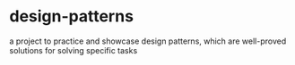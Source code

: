 # design-patterns
a project to practice and showcase design patterns, which are well-proved solutions for solving specific tasks

